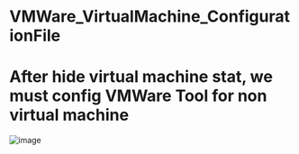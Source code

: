# VMWare_VirtualMachine_ConfigurationFile
# After hide virtual machine stat, we must config VMWare Tool for non virtual machine
![image](https://user-images.githubusercontent.com/99172799/181389686-01d47eeb-fa6d-451f-99f1-f0689c5a4f22.png)
